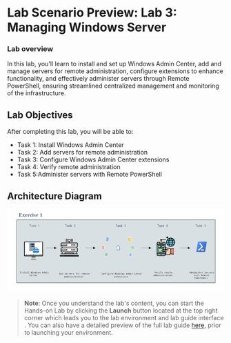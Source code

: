 # Lab Scenario Preview: Lab 3: Managing Windows Server

### Lab overview

 In this lab, you'll learn to install and set up Windows Admin Center, add and manage servers for remote administration, configure extensions to enhance functionality, and effectively administer servers through Remote PowerShell, ensuring streamlined centralized management and monitoring of the infrastructure.

## Lab Objectives
  
After completing this lab, you will be able to:

  - Task 1: Install Windows Admin Center
  - Task 2: Add servers for remote administration
  - Task 3: Configure Windows Admin Center extensions
  - Task 4: Verify remote administration
  - Task 5:Administer servers with Remote PowerShell

## Architecture Diagram

   ![](../media/mod3art.png)  

   >**Note**: Once you understand the lab's content, you can start the Hands-on Lab by clicking the **Launch** button located at the top right corner which leads you to the lab environment and lab guide interface . You can also have a detailed preview of the full lab guide [here](https://experience.cloudlabs.ai/#/labguidepreview/d6f7246a-9f71-487e-a474-48e076a301b1), prior to launching your environment.

